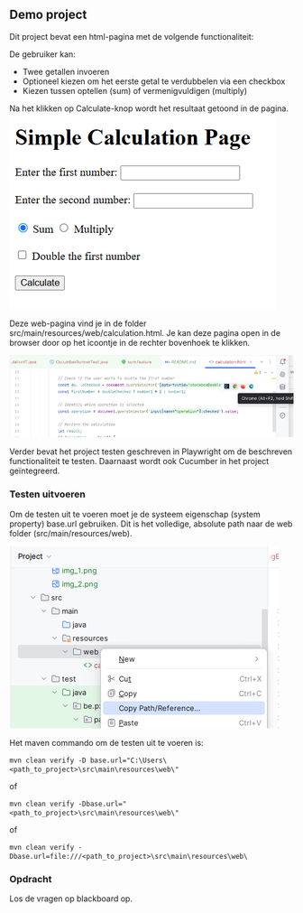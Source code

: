 ## Demo project

Dit project bevat een html-pagina met de volgende functionaliteit:

De gebruiker kan:

- Twee getallen invoeren
- Optioneel kiezen om het eerste getal te verdubbelen via een checkbox
- Kiezen tussen optellen (sum) of vermenigvuldigen (multiply)

Na het klikken op Calculate-knop wordt het resultaat getoond in de pagina.
![Webpagina](images/img_1.png)

Deze web-pagina vind je in de folder src/main/resources/web/calculation.html.
Je kan deze pagina open in de browser door op het icoontje in de rechter bovenhoek te klikken.

![Icoon](images/img_2.png)

Verder bevat het project testen geschreven in Playwright om de beschreven functionaliteit te testen.
Daarnaast wordt ook Cucumber in het project geïntegreerd.

### Testen uitvoeren

Om de testen uit te voeren moet je de systeem eigenschap (system property) base.url gebruiken.
Dit is het volledige, absolute path naar de web folder (src/main/resources/web). 

![Path](images/img_3.png)

Het maven commando om de testen uit te voeren is: 

```
mvn clean verify -D base.url="C:\Users\<path_to_project>\src\main\resources\web\"
```
of 
```
mvn clean verify -Dbase.url="<path_to_project>\src\main\resources\web\"
```
of 
```
mvn clean verify -Dbase.url=file:///<path_to_project>\src\main\resources\web\
```

### Opdracht

Los de vragen op blackboard op.
